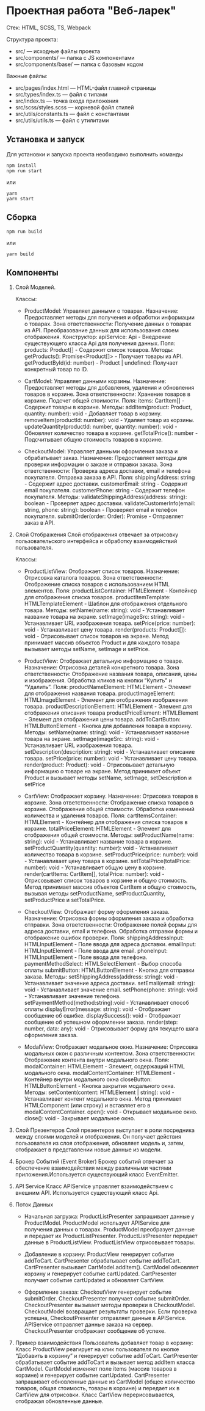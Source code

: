 # Проектная работа "Веб-ларек"

Стек: HTML, SCSS, TS, Webpack

Структура проекта:
- src/ — исходные файлы проекта
- src/components/ — папка с JS компонентами
- src/components/base/ — папка с базовым кодом

Важные файлы:
- src/pages/index.html — HTML-файл главной страницы
- src/types/index.ts — файл с типами
- src/index.ts — точка входа приложения
- src/scss/styles.scss — корневой файл стилей
- src/utils/constants.ts — файл с константами
- src/utils/utils.ts — файл с утилитами

## Установка и запуск
Для установки и запуска проекта необходимо выполнить команды

```
npm install
npm run start
```

или

```
yarn
yarn start
```
## Сборка

```
npm run build
```

или

```
yarn build
```

## Компоненты

1. Слой Моделей. 

    Классы:
    - ProductModel: Управляет данными о товарах.
    Назначение: Предоставляет методы для получения и обработки информации о товарах.
    Зона ответственности:
    Получение данных о товарах из API.
    Преобразование данных для использования слоем отображения.
    Конструктор:
    apiService: Api - Внедрение существующего класса Api для получения данных.
    Поля:
    products: Product[] - Содержит список товаров.
    Методы:
    getProducts(): Promise<Product[]> - Получает товары из API.
    getProductById(id: number) - Product | undefined: Получает конкретный товар по ID.

    - CartModel: Управляет данными корзины.
    Назначение: Предоставляет методы для добавления, удаления и обновления товаров в корзине.
    Зона ответственности:
    Хранение товаров в корзине.
    Подсчет общей стоимости.
    Поля:
    items: CartItem[] - Содержит товары в корзине.
    Методы:
    addItem(product: Product, quantity: number): void - Добавляет товар в корзину.
    removeItem(productId: number): void - Удаляет товар из корзины.
    updateQuantity(productId: number, quantity: number): void - Обновляет количество товара в корзине.
    getTotalPrice(): number - Подсчитывает общую стоимость товаров в корзине.

    - CheckoutModel: Управляет данными оформления заказа и обрабатывает заказ.
    Назначение: Предоставляет методы для проверки информации о заказе и отправки заказа.
    Зона ответственности:
    Проверка адреса доставки, email и телефона покупателя.
    Отправка заказа в API.
    Поля:
    shippingAddress: string - Содержит адрес доставки.
    customerEmail: string - Содержит email покупателя.
    customerPhone: string - Содержит телефон покупателя.
    Методы:
    validateShippingAddress(address: string): boolean - Проверяет адрес доставки.
    validateCustomerInfo(email: string, phone: string): boolean - Проверяет email и телефон покупателя.
    submitOrder(order: Order): Promise<void> - Отправляет заказ в API.


2. Слой Отображения 
Слой отображения отвечает за отрисовку пользовательского интерфейса и обработку взаимодействий пользователя.

    Классы:
    - ProductListView: Отображает список товаров.
    Назначение: Отрисовка каталога товаров.
    Зона ответственности:
    Отображение списка товаров с использованием HTML элементов.
    Поля:
    productListContainer: HTMLElement - Контейнер для отображения списка товаров.
    productItemTemplate: HTMLTemplateElement - Шаблон для отображения отдельного товара.
    Методы:
    setName(name: string): void - Устанавливает название товара на экране.
    setImage(imageSrc: string): void - Устанавливает URL изображения товара.
    setPrice(price: number): void - Устанавливает цену товара.
    render(products: Product[]): void - Отрисовывает список товаров на экране. Метод принимает массив объектов Product и для каждого товара вызывает методы setName, setImage и setPrice.

    - ProductView: Отображает детальную информацию о товаре.
    Назначение: Отрисовка деталей конкретного товара.
    Зона ответственности:
    Отображение названия товара, описания, цены и изображения.
    Обработка кликов на кнопки “Купить” и “Удалить”.
    Поля:
    productNameElement: HTMLElement - Элемент для отображения названия товара.
    productImageElement: HTMLImageElement - Элемент для отображения изображения товара.
    productDescriptionElement: HTMLElement - Элемент для отображения описания товара
    productPriceElement: HTMLElement - Элемент для отображения цены товара.
    addToCartButton: HTMLButtonElement - Кнопка для добавления товара в корзину.
    Методы:
    setName(name: string): void - Устанавливает название товара на экране.
    setImage(imageSrc: string): void - Устанавливает URL изображения товара.
    setDescription(description: string): void - Устанавливает описание товара.
    setPrice(price: number): void - Устанавливает цену товара.
    render(product: Product): void - Отрисовывает детальную информацию о товаре на экране. Метод принимает объект Product и вызывает методы setName, setImage, setDescription и setPrice

    - CartView: Отображает корзину.
    Назначение: Отрисовка товаров в корзине.
    Зона ответственности:
    Отображение списка товаров в корзине.
    Отображение общей стоимости.
    Обработка изменений количества и удаления товаров.
    Поля:
    cartItemsContainer: HTMLElement - Контейнер для отображения списка товаров в корзине.
    totalPriceElement: HTMLElement - Элемент для отображения общей стоимости.
    Методы:
    setProductName(name: string): void - Устанавливает название товара в корзине.
    setProductQuantity(quantity: number): void - Устанавливает количество товара в корзине.
    setProductPrice(price: number): void - Устанавливает цену товара в корзине.
    setTotalPrice(totalPrice: number): void - Устанавливает общую цену в корзине.
    render(cartItems: CartItem[], totalPrice: number): void - Отрисовывает список товаров в корзине и общую стоимость. Метод принимает массив объектов CartItem и общую стоимость, вызывая методы setProductName, setProductQuantity, setProductPrice и setTotalPrice.

    - CheckoutView: Отображает форму оформления заказа.
    Назначение: Отрисовка формы оформления заказа и обработка отправки.
    Зона ответственности:
    Отображение полей формы для адреса доставки, email и телефона.
    Обработка отправки формы и отображение ошибок проверки.
    Поля:
    shippingAddressInput: HTMLInputElement - Поле ввода для адреса доставки.
    emailInput: HTMLInputElement - Поле ввода для email.
    phoneInput: HTMLInputElement - Поле ввода для телефона.
    paymentMethodSelect: HTMLSelectElement - Выбор способа оплаты
    submitButton: HTMLButtonElement - Кнопка для отправки заказа.
    Методы:
    setShippingAddress(address: string): void - Устанавливает значение адреса доставки.
    setEmail(email: string): void - Устанавливает значение email.
    setPhone(phone: string): void - Устанавливает значение телефона.
    setPaymentMethod(method:string):void - Устанавливает способ оплаты
    displayError(message: string): void - Отображает сообщение об ошибке.
    displaySuccess(): void - Отображает сообщение об успешном оформлении заказа.
    render(step: number, data: any): void - Отрисовывает форму для текущего шага оформления заказа. 

    - ModalView: Отображает модальное окно.
    Назначение: Отрисовка модальных окон с различным контентом.
    Зона ответственности:
    Отображение контента внутри модального окна.
    Поля:
    modalContainer: HTMLElement - Элемент, содержащий HTML модального окна.
    modalContentContainer: HTMLElement - Контейнер внутри модального окна
    closeButton: HTMLButtonElement - Кнопка закрытия модального окна.
    Методы:
    setContent(content: HTMLElement | string): void - Устанавливает контент модального окна. Метод принимает HTMLComponent (или строку) и вставляет его в modalContentContainer.
    open(): void - Открывает модальное окно.
    close(): void - Закрывает модальное окно.

3. Слой Презентеров 
    Слой презентеров выступает в роли посредника между слоями моделей и отображения. Он получает действия пользователя из слоя отображения, обновляет модель и, затем, отображает в представлении новые данные из модели.


4. Брокер Событий (Event Broker)
    Брокер событий отвечает за обеспечение взаимодействия между различными частями приложения.Используется существующий класс EventEmitter.

5. API Service
    Класс APIService управляет взаимодействием с внешним API. Используется существующий класс Api.

6. Поток Данных
    - Начальная загрузка:
        ProductListPresenter запрашивает данные у ProductModel.
        ProductModel использует APIService для получения данных о товарах.
        ProductModel преобразует данные и передает их ProductListPresenter.
        ProductListPresenter передает данные в ProductListView.
        ProductListView отрисовывает товары.

    - Добавление в корзину:
        ProductView генерирует событие addToCart.
        CartPresenter обрабатывает событие addToCart.
        CartPresenter вызывает CartModel.addItem().
        CartModel обновляет корзину и генерирует событие cartUpdated.
        CartPresenter получает событие cartUpdated и обновляет CartView.

    - Оформление заказа:
        CheckoutView генерирует событие submitOrder.
        CheckoutPresenter получает событие submitOrder.
        CheckoutPresenter вызывает методы проверки в CheckoutModel.
        CheckoutModel возвращает результаты проверки.
        Если проверка успешна, CheckoutPresenter отправляет данные в APIService.
        APIService отправляет данные заказа на сервер.
        CheckoutPresenter отображает сообщение об успехе.

7. Пример взаимодействия
    Пользователь добавляет товар в корзину:
        Класс ProductView реагирует на клик пользователя по кнопке “Добавить в корзину” и генерирует событие addToCart.
        CartPresenter обрабатывает событие addToCart и вызывает метод addItem класса CartModel.
        CartModel изменяет поле items (массив товаров в корзине) и генерирует событие cartUpdated.
        CartPresenter запрашивает обновленные данные из CartModel (общее количество товаров, общая стоимость, товары в корзине) и передает их в CartView для отрисовки.
        Класс CartView перерисовывается, отображая обновленные данные.


